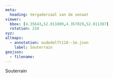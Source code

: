 ```yaml
---
meta:
  heading: Vergaderzaal van de senaat
viewer:
  bbox: [4.35643,52.011089,4.357029,52.011387]
  rotation: 210
xyz:
allmaps:
  - annotation: oudedelft118--1e.json
    label: Souterrain
geojson:
  - filename: 
---
```

Souterrain